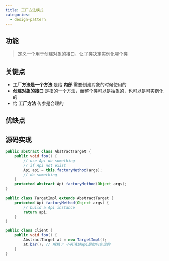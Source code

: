 ```yaml
---
title: 工厂方法模式
categories:
  - design-pattern
---
```


## 功能

> 定义一个用于创建对象的接口，让子类决定实例化哪个类

## 关键点

- **工厂方法是一个方法** 是给 **内部** 需要创建对象的时候使用的
- **创建对象的接口** 是指的一个方法，而整个类可以是抽象的，也可以是可实例化的
- 给 **工厂方法** 传参是合理的

## 优缺点

## 源码实现

```java
public abstract class AbstractTarget {
    public void foo() {
        // use Api do something
        // if Api not exist
        Api api = this.factoryMethod(args);
        // do something
    }
    protected abstract Api factoryMethod(Object args);
}

public class TargetImpl extends AbstractTarget {
    protected Api factoryMethod(Object args) {
        // build a Api instance
        return api;
    }
}

public class Client {
    public void foo() {
        AbstractTarget at = new TargetImpl();
        at.bar(); // 解耦了 不再清楚api是如何实现的
    }
}
```

